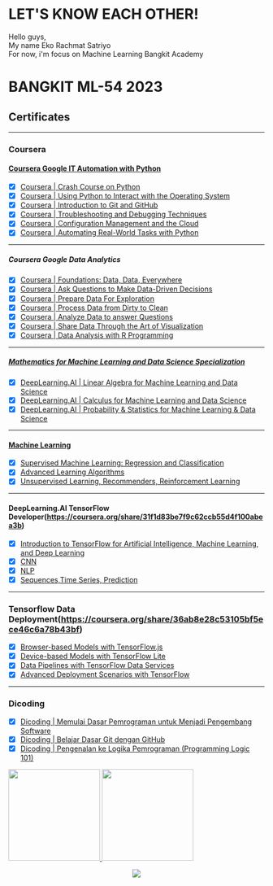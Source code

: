 <!--Bio-->
# LET'S KNOW EACH OTHER! 
Hello guys,<br>
My name Eko Rachmat Satriyo<br>
For now, i'm focus on Machine Learning Bangkit Academy 
<!---
<p align="center">
    <img src="https://github.com/142Eko/142Eko/assets/101800287/446b21c1-75f5-4d11-bc0e-b84314cead63" alt="animated" />
</p>
-->
<!--End Bio-->

# BANGKIT ML-54 2023
<!--Certificates-->
## Certificates
---
### Coursera

#### [Coursera Google IT Automation with Python](https://coursera.org/share/7ef3ef8f8099466d272d1633a41c5519) <br>
- [x] [Coursera | Crash Course on Python](https://coursera.org/share/eafd7acb9acf983dbb05f2fa23279b73)
- [x] [Coursera | Using Python to Interact with the Operating System](https://coursera.org/share/1c411901fe10f0e0ef7cf6d6d3f775cb)
- [x] [Coursera | Introduction to Git and GitHub](https://coursera.org/share/c419c5df1ec0e6885409b800bea8913b)
- [x] [Coursera | Troubleshooting and Debugging Techniques](https://coursera.org/share/d7f60d93326b4d4e62c69c0e23921abf)
- [x] [Coursera | Configuration Management and the Cloud](https://coursera.org/share/c5e5f998334318d2d0382864f8d31fb2)
- [x] [Coursera | Automating Real-World Tasks with Python](https://coursera.org/share/5c3ba737e84f84a61bb07a1678a484fc)
---
##### Coursera Google Data Analytics<br>
- [x] [Coursera | Foundations: Data, Data, Everywhere](https://coursera.org/share/25dcc76c0f2753c409313692be56edfd)
- [x] [Coursera | Ask Questions to Make Data-Driven Decisions](https://coursera.org/share/cf4277a65d330735abcb14338b25d23b)
- [x] [Coursera | Prepare Data For Exploration](https://coursera.org/share/bec2977013236e8fc24a2883fcbc4c27)
- [x] [Coursera | Process Data from Dirty to Clean](https://coursera.org/share/54a2a29a961699aa65c4c337cdb18e86)
- [x] [Coursera | Analyze Data to answer Questions](https://coursera.org/share/2f793393fe92f00af267593c6f6b4224)
- [x] [Coursera | Share Data Through the Art of Visualization](https://coursera.org/share/094f1be1b21df79e777ffb0db429c6cc)
- [x] [Coursera | Data Analysis with R Programming](https://coursera.org/share/0134ea56d59af119cd536e07c8ed9a0a)
---
##### [Mathematics for Machine Learning and Data Science Specialization](https://coursera.org/share/7d82b364e2e62eeea7eabb2667c6241c)<br>
- [x] [DeepLearning.AI | Linear Algebra for Machine Learning and Data Science](https://coursera.org/share/4fd89b15d585666bba6daeb303e21d44)
- [x] [DeepLearning.AI | Calculus for Machine Learning and Data Science](https://coursera.org/share/58274e0161e15fa38611ca52518ce261)
- [x] [DeepLearning.AI | Probability & Statistics for Machine Learning & Data Science](https://coursera.org/share/5e1201bfa2acbad8eae2c7c1e6a7db9f)
---
#### [Machine Learning](https://coursera.org/share/f1d37fbdb0b1aa56e1c30d203e2ddc20)<br>
- [x] [Supervised Machine Learning: Regression and Classification](https://coursera.org/share/4ad68b6f5e381d8df72663590df73cf8)
- [x] [Advanced Learning Algorithms](https://coursera.org/share/ab6e64ebf51111fa716e8a8384e70690)
- [x] [Unsupervised Learning, Recommenders, Reinforcement Learning](https://coursera.org/share/9d918fc2b42b27d0c75aa7e6ac9cd12e)
---
#### DeepLearning.AI TensorFlow Developer(https://coursera.org/share/31f1d83be7f9c62ccb55d4f100abea3b)<br>
- [x] [Introduction to TensorFlow for Artificial Intelligence, Machine Learning, and Deep Learning](https://coursera.org/share/3353d81b01791da0c95438b7edbb444a)
- [x] [CNN](https://coursera.org/share/99581e6b4b5ae23f1741a30039e53985)
- [x] [NLP](https://coursera.org/share/fbbfdd788d5873ca053f9b8662ceba03)
- [x] [Sequences,Time Series, Prediction](https://coursera.org/share/0e6eac52049e4f67c34167bda1f8e469)
---
 ### Tensorflow Data Deployment(https://coursera.org/share/36ab8e28c53105bf5ece46c6a78b43bf)<br>
 - [x] [Browser-based Models with TensorFlow.js](https://www.coursera.org/account/accomplishments/verify/9TRCG3CP3FTV?utm_source=link&utm_medium=certificate&utm_content=cert_image&utm_campaign=sharing_cta&utm_product=course)
 - [x] [Device-based Models with TensorFlow Lite](https://www.coursera.org/account/accomplishments/verify/GHVTRHG69MLR?utm_source=link&utm_medium=certificate&utm_content=cert_image&utm_campaign=sharing_cta&utm_product=course)
 - [x] [Data Pipelines with TensorFlow Data Services](https://www.coursera.org/account/accomplishments/verify/TCFFX35B6KXV?utm_source=link&utm_medium=certificate&utm_content=cert_image&utm_campaign=sharing_cta&utm_product=course)
 - [x] [Advanced Deployment Scenarios with TensorFlow](https://coursera.org/share/ec6c3d0765c950528856de72e1b8d62a)
---
### Dicoding
- [x] [Dicoding | Memulai Dasar Pemrograman untuk Menjadi Pengembang Software](https://www.dicoding.com/certificates/98XWGDJJ9PM3)
- [x] [Dicoding | Belajar Dasar Git dengan GitHub](https://www.dicoding.com/certificates/1RXY65J7KZVM)
- [x] [Dicoding | Pengenalan ke Logika Pemrograman (Programming Logic 101)](https://www.dicoding.com/certificates/2VX3J9QMQPYQ)

<!--End Certificates-->

<!--CV-->
<!--
## My CV
<p align="center">
    <img width="581" alt="CV" src="https://github.com/142Eko/142Eko/assets/101800287/1975c065-78e9-4f9c-9d08-b801b4a9a59c">
</p>
-->
<!--End Cv-->

<!--Stats-->
<p align="left">
    <a href="https://github.com/142Eko">
        <img height="180em" src="https://github-readme-stats-eight-theta.vercel.app/api?username=142Eko&show_icons=true&theme=algolia&include_all_commits=true&count_private=true"/>
        <img height="180em" src="https://github-readme-stats-eight-theta.vercel.app/api/top-langs/?username=142Eko&layout=compact&langs_count=8&theme=algolia"/>
    </a>
</p>
<!--EndStats-->


<!--
[![My GitHub Stats](https://github-readme-stats.vercel.app/api/?username=142Eko&count_private=true&theme=tokyonight&showicons=true)]()
[![My GitHub Language Stats](https://github-readme-stats.vercel.app/api/top-langs/?username=142Eko&langs_count=5&theme=tokyonight)]()
-->

<!--Counter-->
<div align="center">
    <img src="https://komarev.com/ghpvc/?username=142Eko&color=brightgreen">
</div>
<!--EndCounter-->
